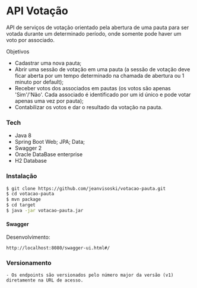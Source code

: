 # API Votação

API de serviços de votação orientado pela abertura de uma pauta para ser votada durante um determinado período, onde somente pode haver um voto por associado.

 Objetivos
  - Cadastrar uma nova pauta;
  - Abrir uma sessão de votação em uma pauta (a sessão de votação deve ficar aberta por um tempo
determinado na chamada de abertura ou 1 minuto por default);
  - Receber votos dos associados em pautas (os votos são apenas 'Sim'/'Não'. Cada associado é
identificado por um id único e pode votar apenas uma vez por pauta);
  - Contabilizar os votos e dar o resultado da votação na pauta.
### Tech

* Java 8
* Spring Boot Web; JPA; Data;
* Swagger 2
* Oracle DataBase enterprise
* H2 Database

### Instalação

```sh
$ git clone https://github.com/jeanvisoski/votacao-pauta.git
$ cd votacao-pauta
$ mvn package
$ cd target
$ java -jar votacao-pauta.jar
```
#### Swagger
Desenvolvimento:
```
http://localhost:8080/swagger-ui.html#/
```

### Versionamento
    - Os endpoints são versionados pelo número major da versão (v1) diretamente na URL de acesso.


